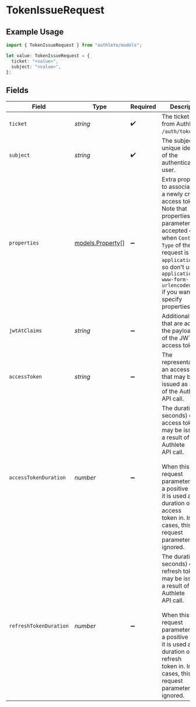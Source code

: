 # TokenIssueRequest

## Example Usage

```typescript
import { TokenIssueRequest } from "authlete/models";

let value: TokenIssueRequest = {
  ticket: "<value>",
  subject: "<value>",
};
```

## Fields

| Field                                                                                                                                                                                                                                                                  | Type                                                                                                                                                                                                                                                                   | Required                                                                                                                                                                                                                                                               | Description                                                                                                                                                                                                                                                            |
| ---------------------------------------------------------------------------------------------------------------------------------------------------------------------------------------------------------------------------------------------------------------------- | ---------------------------------------------------------------------------------------------------------------------------------------------------------------------------------------------------------------------------------------------------------------------- | ---------------------------------------------------------------------------------------------------------------------------------------------------------------------------------------------------------------------------------------------------------------------- | ---------------------------------------------------------------------------------------------------------------------------------------------------------------------------------------------------------------------------------------------------------------------- |
| `ticket`                                                                                                                                                                                                                                                               | *string*                                                                                                                                                                                                                                                               | :heavy_check_mark:                                                                                                                                                                                                                                                     | The ticket issued from Authlete `/auth/token` API.<br/>                                                                                                                                                                                                                |
| `subject`                                                                                                                                                                                                                                                              | *string*                                                                                                                                                                                                                                                               | :heavy_check_mark:                                                                                                                                                                                                                                                     | The subject (= unique identifier) of the authenticated user.<br/>                                                                                                                                                                                                      |
| `properties`                                                                                                                                                                                                                                                           | [models.Property](../models/property.md)[]                                                                                                                                                                                                                             | :heavy_minus_sign:                                                                                                                                                                                                                                                     | Extra properties to associate with a newly created access token. Note that properties parameter is accepted only<br/>when `Content-Type` of the request is `application/json`, so don't use `application/x-www-form-urlencoded`<br/>if you want to specify properties.<br/> |
| `jwtAtClaims`                                                                                                                                                                                                                                                          | *string*                                                                                                                                                                                                                                                               | :heavy_minus_sign:                                                                                                                                                                                                                                                     | Additional claims that are added to the payload part of the JWT access token.<br/>                                                                                                                                                                                     |
| `accessToken`                                                                                                                                                                                                                                                          | *string*                                                                                                                                                                                                                                                               | :heavy_minus_sign:                                                                                                                                                                                                                                                     | The representation of an access token that may be issued as a result of the Authlete API call.<br/>                                                                                                                                                                    |
| `accessTokenDuration`                                                                                                                                                                                                                                                  | *number*                                                                                                                                                                                                                                                               | :heavy_minus_sign:                                                                                                                                                                                                                                                     | The duration (in seconds) of the access token that may be issued as a result of the Authlete<br/>API call.<br/><br/>When this request parameter holds a positive integer, it is used as the duration of the access<br/>token in. In other cases, this request parameter is ignored.<br/> |
| `refreshTokenDuration`                                                                                                                                                                                                                                                 | *number*                                                                                                                                                                                                                                                               | :heavy_minus_sign:                                                                                                                                                                                                                                                     | The duration (in seconds) of the refresh token that may be issued as a result of the Authlete<br/>API call.<br/><br/>When this request parameter holds a positive integer, it is used as the duration of the refresh<br/>token in. In other cases, this request parameter is ignored.<br/> |
